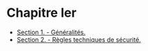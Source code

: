 # Chapitre Ier

- [Section 1. - Généralités.](section-1)
- [Section 2. - Règles techniques de sécurité.](section-2)
